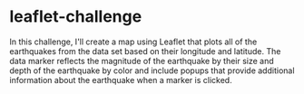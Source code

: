 # leaflet-challenge
In this challenge, I'll create a map using Leaflet that plots all of the earthquakes from the data set based on their longitude and latitude.
The data marker reflects the magnitude of the earthquake by their size and depth of the earthquake by color and include popups that provide additional information about the earthquake when a marker is clicked. 
